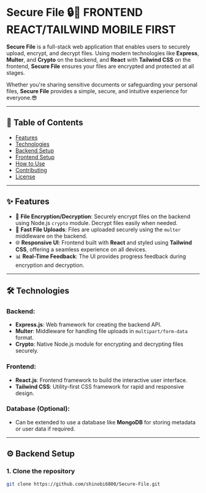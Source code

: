# **Secure File** 🔒📂 FRONTEND REACT/TAILWIND MOBILE FIRST

**Secure File** is a full-stack web application that enables users to securely upload, encrypt, and decrypt files. Using modern technologies like **Express**, **Multer**, and **Crypto** on the backend, and **React** with **Tailwind CSS** on the frontend, **Secure File** ensures your files are encrypted and protected at all stages.

Whether you're sharing sensitive documents or safeguarding your personal files, **Secure File** provides a simple, secure, and intuitive experience for everyone.😎

--------------------------------------------------------------------------------------------------------------------

## 📑 **Table of Contents**

- [Features](#features)
- [Technologies](#technologies)
- [Backend Setup](#backend-setup)
- [Frontend Setup](#frontend-setup)
- [How to Use](#how-to-use)
- [Contributing](#contributing)
- [License](#license)

---

## ✨ **Features**

- 🔐 **File Encryption/Decryption**: Securely encrypt files on the backend using Node.js `crypto` module. Decrypt files easily when needed.
- 🚀 **Fast File Uploads**: Files are uploaded securely using the `multer` middleware on the backend.
- 🌐 **Responsive UI**: Frontend built with **React** and styled using **Tailwind CSS**, offering a seamless experience on all devices.
- 📊 **Real-Time Feedback**: The UI provides progress feedback during encryption and decryption.

---

## 🛠️ **Technologies**

### **Backend**:
- **Express.js**: Web framework for creating the backend API.
- **Multer**: Middleware for handling file uploads in `multipart/form-data` format.
- **Crypto**: Native Node.js module for encrypting and decrypting files securely.

### **Frontend**:
- **React.js**: Frontend framework to build the interactive user interface.
- **Tailwind CSS**: Utility-first CSS framework for rapid and responsive design.

### **Database** (Optional):
- Can be extended to use a database like **MongoDB** for storing metadata or user data if required.

---

## ⚙️ **Backend Setup**

### 1. Clone the repository

```bash
git clone https://github.com/shinobi6800/Secure-File.git

